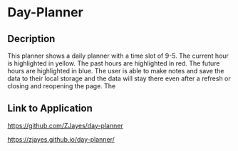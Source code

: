 # Day-Planner

## Decription

This planner shows a daily planner with a time slot of 9-5.  The current hour is highlighted in yellow.  The past hours are highlighted in red.  The future hours are highlighted in blue.  The user is able to make notes and save the data to their local storage and the data will stay there even after a refresh or closing and reopening the page.  The

## Link to Application

https://github.com/ZJayes/day-planner

https://zjayes.github.io/day-planner/